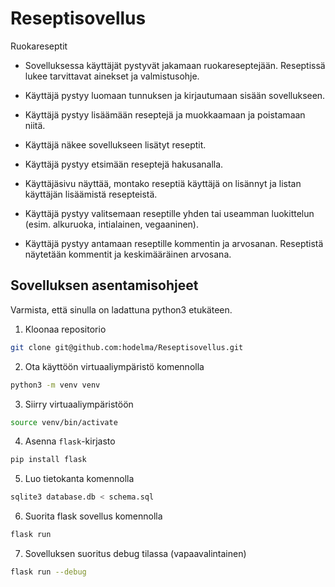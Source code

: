 # Reseptisovellus

Ruokareseptit
- Sovelluksessa käyttäjät pystyvät jakamaan ruokareseptejään. Reseptissä lukee tarvittavat ainekset ja valmistusohje.

- Käyttäjä pystyy luomaan tunnuksen ja kirjautumaan sisään sovellukseen.

- Käyttäjä pystyy lisäämään reseptejä ja muokkaamaan ja poistamaan niitä.

- Käyttäjä näkee sovellukseen lisätyt reseptit.

- Käyttäjä pystyy etsimään reseptejä hakusanalla.

- Käyttäjäsivu näyttää, montako reseptiä käyttäjä on lisännyt ja listan käyttäjän lisäämistä resepteistä.

- Käyttäjä pystyy valitsemaan reseptille yhden tai useamman luokittelun (esim. alkuruoka, intialainen, vegaaninen).

- Käyttäjä pystyy antamaan reseptille kommentin ja arvosanan. Reseptistä näytetään kommentit ja keskimääräinen arvosana.

## Sovelluksen asentamisohjeet
Varmista, että sinulla on ladattuna python3 etukäteen.

1. Kloonaa repositorio
```bash
git clone git@github.com:hodelma/Reseptisovellus.git
```


2. Ota käyttöön virtuaaliympäristö komennolla
```bash
python3 -m venv venv
```


3. Siirry virtuaaliympäristöön
```bash
source venv/bin/activate
```

4. Asenna ```flask```-kirjasto
```bash
pip install flask
```


5. Luo tietokanta komennolla
```bash
sqlite3 database.db < schema.sql
```


6. Suorita flask sovellus komennolla
```bash
flask run
```

7. Sovelluksen suoritus debug tilassa (vapaavalintainen)
```bash
flask run --debug
```

